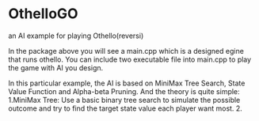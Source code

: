 # OthelloGO
an AI example for playing Othello(reversi)

In the package above you will see a main.cpp which is a designed egine that runs othello.
You can include two executable file into main.cpp to play the game with AI you design.

In this particular example, the AI is based on MiniMax Tree Search, State Value Function and Alpha-beta Pruning.
And the theory is quite simple:                                                                  
  1.MiniMax Tree: Use a basic binary tree search to simulate the possible outcome and try to find the target state value each player want most.
  2.
